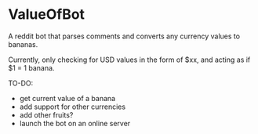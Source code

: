 # ValueOfBot

A reddit bot that parses comments and converts any currency values to bananas.

Currently, only checking for USD values in the form of $xx, and acting as if $1 = 1 banana.

TO-DO:
 - get current value of a banana
 - add support for other currencies
 - add other fruits?
 - launch the bot on an online server